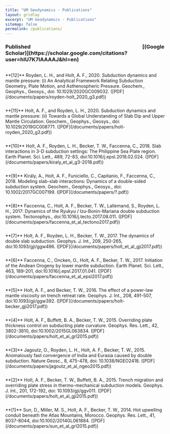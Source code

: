 ```yaml
---
title: "UM Geodynamics - Publications"
layout: gridlay
excerpt: "UM Geodynamics - Publications"
sitemap: false
permalink: /publications/
---
```


<h3 style="font-weight: bold">Published	&emsp;&emsp;&emsp;&emsp;&emsp;&emsp;&emsp;&emsp;&emsp;&emsp;&emsp;&emsp;&emsp;&emsp;&emsp;&emsp;&emsp;&emsp;&emsp;&emsp;&emsp; [(Google Scholar)](https://scholar.google.com/citations?user=hIU7K7IAAAAJ&hl=en)</h3>

<p style="padding-top:15px">
**[12]** Royden, L. H., and Holt, A. F., 2020. Subduction dynamics and mantle pressure: (i) An Analytical Framework Relating Subduction Geometry, Plate Motion, and Asthenospheric Pressure. Geochem., Geophys., Geosys., doi: 10.1029/2020GC009032. ([PDF](/documents/papers/royden-holt_2020_g3.pdf))
</p>
<p style="padding-top:12px">
**[11]** Holt, A. F., and Royden, L. H., 2020. Subduction dynamics and mantle pressure: (ii) Towards a Global Understanding of Slab Dip and Upper Mantle Circulation. Geochem., Geophys., Geosys., doi: 10.1029/2019GC008771. ([PDF](/documents/papers/holt-royden_2020_g3.pdf))
</p>
<p style="padding-top:12px">
**[10]** Holt, A. F., Royden, L. H., Becker, T. W., Faccenna, C., 2018. Slab interactions in 3-D subduction settings: The Philippine Sea Plate region. Earth Planet. Sci. Lett., 489, 72-83, doi:10.1016/j.epsl.2018.02.024. ([PDF](/documents/papers/kiraly_et_al_g3-2018.pdf))
</p>
<p style="padding-top:12px">
**[9]** Király, A., Holt, A. F., Funiciello, C., Capitanio, F., Faccenna, C., 2018. Modeling slab-slab interactions: Dynamics of a double-sided subduction system. Geochem., Geophys., Geosys., doi: 10.1002/2017GC007199. ([PDF](/documents/papers/?.pdf))
</p>
<p style="padding-top:12px">
**[8]** Faccenna, C., Holt, A. F., Becker, T. W., Lallemand, S., Royden, L. H., 2017: Dynamics of the Ryukyu / Izu-Bonin-Mariana double subduction system. Tectonophys., doi:10.1016/j.tecto.2017.08.011. ([PDF](/documents/papers/faccenna_et_al_tectono2017.pdf))
</p>
<p style="padding-top:12px">
**[7]** Holt, A. F., Royden, L. H., Becker, T. W., 2017. The dynamics of double slab subduction. Geophys. J. Int.,  209, 250-265,  ​doi:10.1093/gji/ggw496.  ([PDF](/documents/papers/holt_et_al_gji2017.pdf))
</p>
<p style="padding-top:12px">
**[6]** Faccenna, C., Oncken, O., Holt, A. F., Becker, T. W., 2017. Initiation of the Andean Orogeny by lower mantle subduction. Earth Planet. Sci. Lett., 463, 189-201, doi:10.1016/j.epsl.2017.01.041. ([PDF](/documents/papers/faccenna_et_al_epsl2017.pdf))
</p>
<p style="padding-top:12px">
**[5]** Holt, A. F., and Becker, T. W., 2016. The effect of a power-law mantle viscosity on trench retreat rate. Geophys. J. Int., 208, 491-507, doi:10.1093/gji/ggw392. ([PDF](/documents/papers/holt-becker_gji2017.pdf))
</p>
<p style="padding-top:12px">
**[4]** Holt, A. F., Buffett, B. A., Becker, T. W., 2015. Overriding plate thickness control on subducting plate curvature. Geophys. Res. Lett., 42, 3802-3810, doi:10.1002/2015GL063834. ([PDF](/documents/papers/holt_et_al_grl2015.pdf))
</p>
<p style="padding-top:12px">
**[3]** Jagoutz, O., Royden, L. H., Holt, A. F., Becker, T. W., 2015. Anomalously fast convergence of India and Eurasia caused by double subduction. Nature Geosc., 8, 475-478, doi: 10.1038/NGEO2418.  ([PDF](/documents/papers/jagoutz_et_al_ngeo2015.pdf))
</p>
<p style="padding-top:12px">
**[2]** Holt, A. F., Becker, T. W., Buffett, B. A., 2015. Trench migration and overriding plate stress in thermo-mechanical subduction models. Geophys. J. Int., 201, 172-192, doi: 10.1093/gji/ggv011. ([PDF](/documents/papers/holt_et_al_gji2015.pdf))
</p>
<p style="padding-top:12px">
**[1]** Sun, D., Miller, M. S., Holt, A. F., Becker, T. W., 2014. Hot upwelling conduit beneath the  Atlas Mountains, Morocco. Geophys. Res. Lett., 41, 8037-8044, doi:10.1002/2014GL061884. ([PDF](/documents/papers/sun_et_al_grl2015.pdf))
</p>
<br>
<br>
<br>

